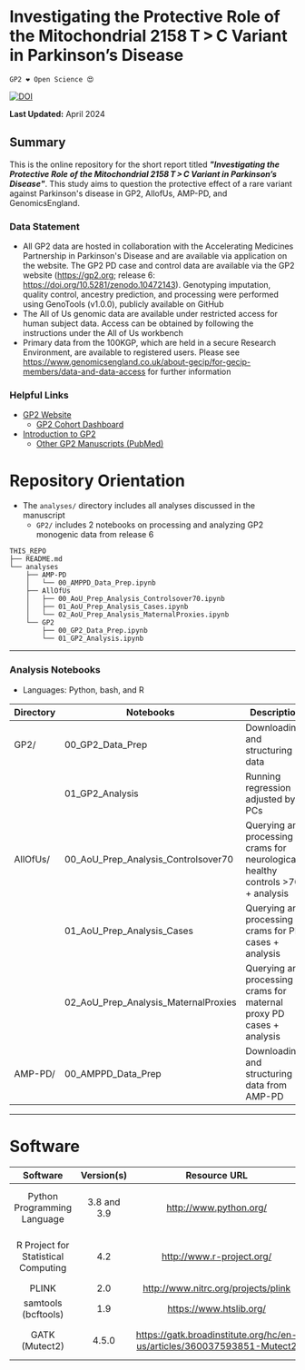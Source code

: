 # Investigating the Protective Role of the Mitochondrial 2158 T > C Variant in Parkinson’s Disease

`GP2 ❤️ Open Science 😍`

[![DOI](https://zenodo.org/badge/783918802.svg)](https://zenodo.org/doi/10.5281/zenodo.11037327)

**Last Updated:** April 2024 

## Summary
This is the online repository for the short report titled ***"Investigating the Protective Role of the Mitochondrial 2158 T > C Variant in Parkinson’s Disease"***. This study aims to question the protective effect of a rare variant against Parkinson's disease in GP2, AllofUs, AMP-PD, and GenomicsEngland.

### Data Statement 
* All GP2 data are hosted in collaboration with the Accelerating Medicines Partnership in Parkinson's Disease and are available via application on the website. The GP2 PD case and control data are available via the GP2 website (https://gp2.org; release 6: https://doi.org/10.5281/zenodo.10472143). Genotyping imputation, quality control, ancestry prediction, and processing were performed using GenoTools (v1.0.0), publicly available on GitHub
* The All of Us genomic data are available under restricted access for human subject data. Access can be obtained by following the instructions under the All of Us workbench
* Primary data from the 100KGP, which are held in a secure Research Environment, are available to registered users. Please see https://www.genomicsengland.co.uk/about-gecip/for-gecip-members/data-and-data-access for further information

### Helpful Links 
- [GP2 Website](https://gp2.org/)
    - [GP2 Cohort Dashboard](https://gp2.org/cohort-dashboard-advanced/)
- [Introduction to GP2](https://movementdisorders.onlinelibrary.wiley.com/doi/10.1002/mds.28494)
    - [Other GP2 Manuscripts (PubMed)](https://pubmed.ncbi.nlm.nih.gov/?term=%22global+parkinson%27s+genetics+program%22)


# Repository Orientation 
- The `analyses/` directory includes all analyses discussed in the manuscript
    - `GP2/` includes 2 notebooks on processing and analyzing GP2 monogenic data from release 6

```
THIS_REPO
├── README.md
└── analyses
    ├── AMP-PD
    │   └── 00_AMPPD_Data_Prep.ipynb
    ├── AllOfUs
    │   ├── 00_AoU_Prep_Analysis_Controlsover70.ipynb
    │   ├── 01_AoU_Prep_Analysis_Cases.ipynb
    │   └── 02_AoU_Prep_Analysis_MaternalProxies.ipynb
    └── GP2
        ├── 00_GP2_Data_Prep.ipynb
        └── 01_GP2_Analysis.ipynb
```

---
### Analysis Notebooks
* Languages: Python, bash, and R

| **Directory** | Notebooks        | Description                        |
|---------------|------------------|------------------------------------|
| GP2/          | 00_GP2_Data_Prep | Downloading and structuring data   |
|               | 01_GP2_Analysis  | Running regression adjusted by PCs |
| AllOfUs/          | 00_AoU_Prep_Analysis_Controlsover70 | Querying and processing crams for neurologically healthy controls >70 + analysis  |
|           | 01_AoU_Prep_Analysis_Cases | Querying and processing crams for PD cases + analysis   |
|           | 02_AoU_Prep_Analysis_MaternalProxies | Querying and processing crams for maternal proxy PD cases + analysis  |
| AMP-PD/          | 00_AMPPD_Data_Prep | Downloading and structuring data from AMP-PD  |

---

# Software 
|               Software              |  Version(s) |                              Resource URL                              |       RRID      |                                               Notes                                               |   |
|:-----------------------------------:|:-----------:|:----------------------------------------------------------------------:|:---------------:|:-------------------------------------------------------------------------------------------------:|:-:|
|     Python Programming Language     | 3.8 and 3.9 |                         http://www.python.org/                         | RRID:SCR_008394 | pandas; numpy; seaborn; matplotlib; statsmodel; used for general data wrangling/plotting/analyses |   |
| R Project for Statistical Computing |     4.2     |                        http://www.r-project.org/                       | RRID:SCR_001905 |   tidyverse; dplyr; tidyr; ggplot; data.table; used for general data wrangling/plotting/analyses  |   |
|                PLINK                |     2.0     |                   http://www.nitrc.org/projects/plink                  | RRID:SCR_001757 |                                     used for genetic analyses                                     |   |
|         samtools (bcftools)         |     1.9     |                         https://www.htslib.org/                        | RRID:SCR_002105 |                                          VCF manipulation                                         |   |
|            GATK (Mutect2)           |    4.5.0    | https://gatk.broadinstitute.org/hc/en-us/articles/360037593851-Mutect2 | RRID:SCR_001876 |                   call somatic SNVs and indels via local assembly of haplotypes                   |   |
